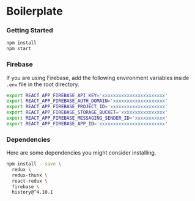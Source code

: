 # Boilerplate

### Getting Started

```sh
npm install
npm start
```

### Firebase

If you are using Firebase, add the following environment variables inside `.env` file in the root directory.

```sh
export REACT_APP_FIREBASE_API_KEY='xxxxxxxxxxxxxxxxxxxxxxx'
export REACT_APP_FIREBASE_AUTH_DOMAIN='xxxxxxxxxxxxxxxxxxx'
export REACT_APP_FIREBASE_PROJECT_ID='xxxxxxxxxxxxxxxxxxxx'
export REACT_APP_FIREBASE_STORAGE_BUCKET='xxxxxxxxxxxxxxxx'
export REACT_APP_FIREBASE_MESSAGING_SENDER_ID='xxxxxxxxxxx'
export REACT_APP_FIREBASE_APP_ID='xxxxxxxxxxxxxxxxxxxxxxxx'
```

### Dependencies

Here are some dependencies you might consider installing.

```sh
npm install --save \
  redux \
  redux-thunk \
  react-redux \
  firebase \
  history@^4.10.1
```
